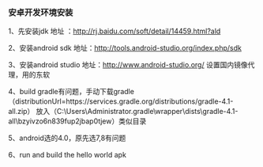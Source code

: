 ### 安卓开发环境安装

1、先安装jdk 地址 ：http://rj.baidu.com/soft/detail/14459.html?ald

2、安装android sdk  地址：http://tools.android-studio.org/index.php/sdk

3、安装android studio 地址：http://www.android-studio.org/ 设置国内镜像代理，用的东软

4、build gradle有问题，手动下载gradle（distributionUrl=https\://services.gradle.org/distributions/gradle-4.1-all.zip）
  放入（C:\Users\Administrator\.gradle\wrapper\dists\gradle-4.1-all\bzyivzo6n839fup2jbap0tjew）类似目录

5、android选的4.0，原先选7,8有问题

6、run and build the hello world apk
